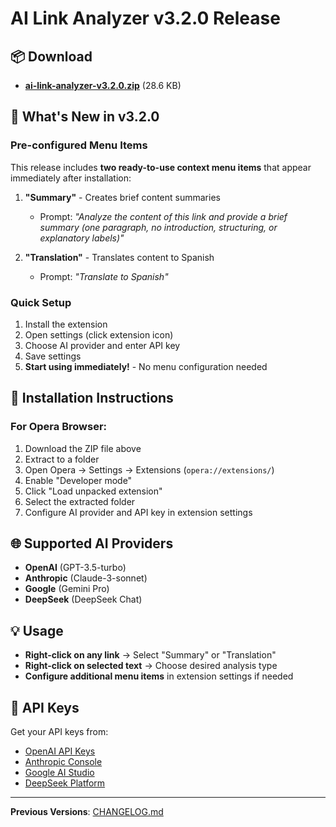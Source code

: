# AI Link Analyzer v3.2.0 Release

## 📦 Download
- **[ai-link-analyzer-v3.2.0.zip](./ai-link-analyzer-v3.2.0.zip)** (28.6 KB)

## 🎯 What's New in v3.2.0

### Pre-configured Menu Items
This release includes **two ready-to-use context menu items** that appear immediately after installation:

1. **"Summary"** - Creates brief content summaries
   - Prompt: *"Analyze the content of this link and provide a brief summary (one paragraph, no introduction, structuring, or explanatory labels)"*
   
2. **"Translation"** - Translates content to Spanish  
   - Prompt: *"Translate to Spanish"*

### Quick Setup
1. Install the extension
2. Open settings (click extension icon)
3. Choose AI provider and enter API key
4. Save settings
5. **Start using immediately!** - No menu configuration needed

## 🔧 Installation Instructions

### For Opera Browser:
1. Download the ZIP file above
2. Extract to a folder
3. Open Opera → Settings → Extensions (`opera://extensions/`)
4. Enable "Developer mode"
5. Click "Load unpacked extension"
6. Select the extracted folder
7. Configure AI provider and API key in extension settings

## 🌐 Supported AI Providers
- **OpenAI** (GPT-3.5-turbo)
- **Anthropic** (Claude-3-sonnet)
- **Google** (Gemini Pro)
- **DeepSeek** (DeepSeek Chat)

## 💡 Usage
- **Right-click on any link** → Select "Summary" or "Translation"
- **Right-click on selected text** → Choose desired analysis type
- **Configure additional menu items** in extension settings if needed

## 🔗 API Keys
Get your API keys from:
- [OpenAI API Keys](https://platform.openai.com/api-keys)
- [Anthropic Console](https://console.anthropic.com/)
- [Google AI Studio](https://makersuite.google.com/app/apikey)
- [DeepSeek Platform](https://platform.deepseek.com/api_keys)

---

**Previous Versions**: [CHANGELOG.md](./CHANGELOG.md)
